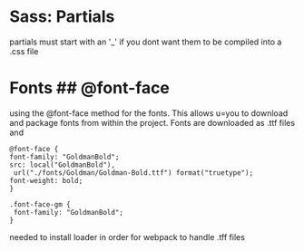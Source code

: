 # Sass: Partials
partials must start with an '_' if you dont want them to be compiled into a  .css file

# Fonts ## @font-face
using the @font-face method for the fonts. This allows u=you to download and package fonts from 
within the project. Fonts are downloaded as .ttf files and 

```
@font-face {
font-family: "GoldmanBold";
src: local("GoldmanBold"),
 url("./fonts/Goldman/Goldman-Bold.ttf") format("truetype");
font-weight: bold;
}
```
```
.font-face-gm {
 font-family: "GoldmanBold";
}
```
needed to install loader in order for webpack to handle .tff files
